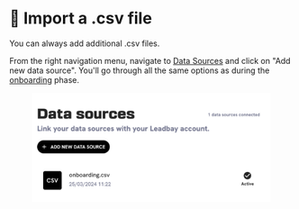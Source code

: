 # 📄 Import a .csv file

You can always add additional .csv files.

From the right navigation menu, navigate to [Data Sources](https://leadbay.app/integrations) and click on "Add new data source". You'll go through all the same options as during the [onboarding](../quick-start.md#upload-csv) phase.

<figure><img src="../../.gitbook/assets/image (1) (1).png" alt=""><figcaption></figcaption></figure>

